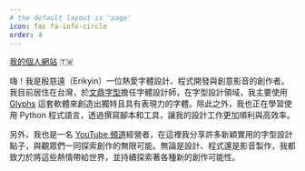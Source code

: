 ```yaml
---
# the default layout is 'page'
icon: fas fa-info-circle
order: 4
---
```


[我的個人網站](erikyin.net) 🇹🇼

嗨！我是殷慈遠（Erikyin）一位熱愛字體設計、程式開發與創意影音的創作者。我目前居住在台灣，於[文鼎字型](https://www.arphic.com.tw/)擔任字體設計師，在字型設計領域，我主要使用 [Glyphs](https://glyphsapp.com/) 這套軟體來創造出獨特且具有表現力的字體。除此之外，我也正在學習使用 Python 程式語言，透過撰寫腳本和工具，讓我的設計工作更加順利與高效率。

另外，我也是一名 [YouTube 頻道](https://www.youtube.com/@erikin1205_typogame)經營者，在這裡我分享許多新穎實用的字型設計點子，與觀眾們一同探索創作的無限可能。無論是設計、程式還是影音製作，我都致力於將這些熱情帶給世界，並持續探索著各種新的創作可能性。
